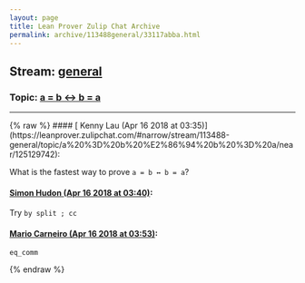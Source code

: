 ```yaml
---
layout: page
title: Lean Prover Zulip Chat Archive 
permalink: archive/113488general/33117abba.html
---
```


## Stream: [general](https://leanprover-community.github.io/archive/113488general/index.html)
### Topic: [a = b ↔ b = a](https://leanprover-community.github.io/archive/113488general/33117abba.html)

---

<base href="https://leanprover.zulipchat.com">
{% raw %}
#### [ Kenny Lau (Apr 16 2018 at 03:35)](https://leanprover.zulipchat.com/#narrow/stream/113488-general/topic/a%20%3D%20b%20%E2%86%94%20b%20%3D%20a/near/125129742):
<p>What is the fastest way to prove <code>a = b ↔ b = a</code>?</p>

#### [ Simon Hudon (Apr 16 2018 at 03:40)](https://leanprover.zulipchat.com/#narrow/stream/113488-general/topic/a%20%3D%20b%20%E2%86%94%20b%20%3D%20a/near/125129876):
<p>Try <code>by split ; cc</code></p>

#### [ Mario Carneiro (Apr 16 2018 at 03:53)](https://leanprover.zulipchat.com/#narrow/stream/113488-general/topic/a%20%3D%20b%20%E2%86%94%20b%20%3D%20a/near/125130206):
<p><code>eq_comm</code></p>


{% endraw %}
